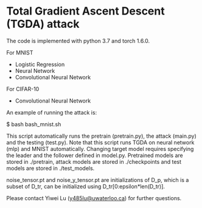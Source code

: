 # Total Gradient Ascent Descent (TGDA) attack

The code is implemented with python 3.7 and torch 1.6.0. 

For MNIST
* Logistic Regression
* Neural Network
* Convolutional Neural Network

For CIFAR-10
* Convolutional Neural Network


An example of running the attack is:

$ bash bash_mnist.sh 

This script automatically runs the pretrain (pretrain.py), the attack (main.py) and the testing (test.py). Note that this script runs TGDA on neural network (mlp) and MNIST automatically. Changing target model requires specifying the leader and the follower defined in model.py. Pretrained models are stored in ./pretrain, attack models are stored in ./checkpoints and test models are stored in ./test_models.

noise_tensor.pt and noise_y_tensor.pt are initializations of D_p, which is a subset of D_tr, can be initialized using D_tr[0:epsilon*len(D_tr)].


Please contact Yiwei Lu (y485lu@uwaterloo.ca) for further questions.
  
